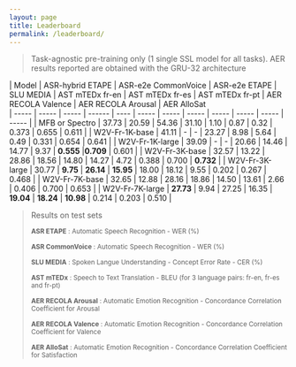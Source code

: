 ```yaml
---
layout: page
title: Leaderboard
permalink: /leaderboard/
---
```

<script src="https://code.iconify.design/1/1.0.7/iconify.min.js"></script>

>Task-agnostic pre-training only (1 single SSL model for all tasks).
>AER results reported are obtained with the GRU-32 architecture


| Model | ASR-hybrid ETAPE | ASR-e2e CommonVoice | ASR-e2e ETAPE | SLU MEDIA | AST mTEDx fr-en | AST mTEDx fr-es | AST mTEDx fr-pt | AER RECOLA Valence   | AER RECOLA Arousal   | AER AlloSat   
| ----- | ----- | ----- | ------ | ---- | ----- | ----- | ----- | ----- | ----- | ----- | ----- | 
| MFB or Spectro  | 37.73 | 20.59 | 54.36 |  31.10 | 1.10 | 0.87 | 0.32 | 0.373 | 0.655 | 0.611 | 
| W2V-Fr-1K-base <a href="https://huggingface.co/LeBenchmark/wav2vec2-FR-1K-base"><span class="iconify" data-icon="ion-md-link" data-inline="false"></span></a>     | 41.11 | - | - | 23.27  | 8.98 | 5.64 | 0.49 | 0.331 | 0.654 | 0.641 | 
| W2V-Fr-1K-large <a href="https://huggingface.co/LeBenchmark/wav2vec2-FR-1K-large"><span class="iconify" data-icon="ion-md-link" data-inline="false"></span></a>   | 39.09 | - | - | 20.66  | 14.46 | 14.77 | 9.37 | **0.555** |**0.709** | 0.601 | 
| W2V-Fr-3K-base <a href="https://huggingface.co/LeBenchmark/wav2vec2-FR-3K-base"><span class="iconify" data-icon="ion-md-link" data-inline="false"></span></a>                            | 32.57 | 13.22 | 28.86 | 18.56 | 14.80 | 14.27 | 4.72 | 0.388 | 0.700 | **0.732** | 
| W2V-Fr-3K-large <a href="https://huggingface.co/LeBenchmark/wav2vec2-FR-3K-large"><span class="iconify" data-icon="ion-md-link" data-inline="false"></span></a>                           | 30.77 | **9.75** | **26.14** | **15.95**  | 18.00 | 18.12 | 9.55 | 0.202 | 0.267 | 0.468 | 
| W2V-Fr-7K-base <a href="https://huggingface.co/LeBenchmark/wav2vec2-FR-7K-base"><span class="iconify" data-icon="ion-md-link" data-inline="false"></span></a>                            | 32.65 | 12.88 | 28.16 | 18.86 | 14.50 | 13.61 | 2.66 | 0.406 | 0.700 | 0.653 | 
| W2V-Fr-7K-large <a href="https://huggingface.co/LeBenchmark/wav2vec2-FR-7K-large"><span class="iconify" data-icon="ion-md-link" data-inline="false"></span></a>                           | **27.73** | 9.94 | 27.25 | 16.35  | **19.04** | **18.24** | **10.98** | 0.214 | 0.203 | 0.510 | 


> Results on test sets 
>
><sub> **ASR ETAPE** : Automatic Speech Recognition - WER (%)
>
><sub> **ASR CommonVoice** : Automatic Speech Recognition - WER (%)
>
><sub> **SLU MEDIA** : Spoken Langue Understanding - Concept Error Rate - CER (%)
>
><sub> **AST mTEDx** : Speech to Text Translation - BLEU (for 3 language pairs: fr-en, fr-es and fr-pt)
>
><sub> **AER RECOLA Arousal** : Automatic Emotion Recognition - Concordance Correlation Coefficient for Arousal
>
><sub> **AER RECOLA Valence** : Automatic Emotion Recognition - Concordance Correlation Coefficient for Valence
>
><sub> **AER AlloSat** : Automatic Emotion Recognition - Concordance Correlation Coefficient for Satisfaction
